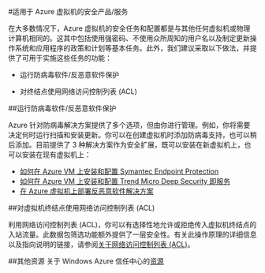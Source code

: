 <properties pageTitle="适用于 Azure 虚拟机的安全产品/服务" description="Azure VM 的关键安全功能的快速概述以及指向详细信息的链接" services="virtual machines" documentationCenter="" authors="kathydav" manager="timlt"  />
<tags  
	ms.service="virtual-machines"
	ms.date="01/23/2015" 
	wacn.date="08/29/2015"/>

#适用于 Azure 虚拟机的安全产品/服务

<p>在大多数情况下，Azure 虚拟机的安全任务和配置都是与其他任何虚拟机或物理计算机相同的。这其中包括使用强密码、不使用众所周知的用户名以及制定更新操作系统和应用程序的政策和计划等基本任务。此外，我们建议采取以下做法，并提供了可用于实施这些任务的功能：

- 运行防病毒软件/反恶意软件保护

- 对终结点使用网络访问控制列表 (ACL)
 
##运行防病毒软件/反恶意软件保护

Azure 针对防病毒解决方案提供了多个选项，但由你进行管理。例如，你将需要决定何时运行扫描和安装更新。你可以在创建虚拟机时添加防病毒支持，也可以稍后添加。目前提供了 3 种解决方案作为安全扩展，既可以安装在新虚拟机上，也可以安装在现有虚拟机上：

- [如何在 Azure VM 上安装和配置 Symantec Endpoint Protection](/zh-cn/documentation/articles/virtual-machines-install-symantec/)
- [如何在 Azure VM 上安装和配置 Trend Micro Deep Security 即服务](/zh-cn/documentation/articles/virtual-machines-install-trend/)
- [在 Azure 虚拟机上部署反恶意软件解决方案](http://azure.microsoft.com/blog/2014/05/13/deploying-antimalware-solutions-on-azure-virtual-machines/)
 

##对虚拟机终结点使用网络访问控制列表 (ACL)

利用网络访问控制列表 (ACL)，你可以有选择性地允许或拒绝传入虚拟机终结点的入站流量。此数据包筛选功能额外提供了一层安全性。有关此操作原理的详细信息以及指向说明的链接，请参阅[关于网络访问控制列表 (ACL)](http://msdn.microsoft.com/zh-cn/library/azure/dn376541.aspx)。

##其他资源
关于 Windows Azure 信任中心的[资源](/support/trust-center/resources)

<!---HONumber=67-->